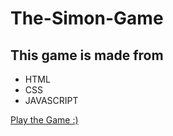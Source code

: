 # The-Simon-Game
## This game is made from 
- HTML
- CSS
- JAVASCRIPT

[Play the Game :)](https://external.ink.thesimongamefrombk.netlify.app/)
